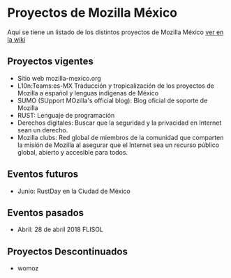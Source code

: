 # Proyectos de Mozilla México

Aquí se tiene un listado de los distintos proyectos de Mozilla México [ver en la wiki](https://wiki.mozilla.org/Mexico)

## Proyectos vigentes

* Sitio web mozilla-mexico.org
* L10n:Teams:es-MX Traducción y tropicalización de los proyectos de Mozilla a español y lenguas indígenas de México
* SUMO (SUpport MOzilla's official blog): Blog oficial de soporte de Mozilla
* RUST: Lenguaje de programación
* Derechos digitales: Buscar que la seguridad y la privacidad en Internet sean un derecho.
* Mozilla clubs: Red global de miembros de la comunidad que comparten la misión de Mozilla al asegurar que el Internet sea un recurso público global, abierto y accesible para todos.

## Eventos futuros

* Junio: RustDay en la Ciudad de México

## Eventos pasados

* Abril: 28 de abril 2018 FLISOL

## Proyectos Descontinuados

* womoz
